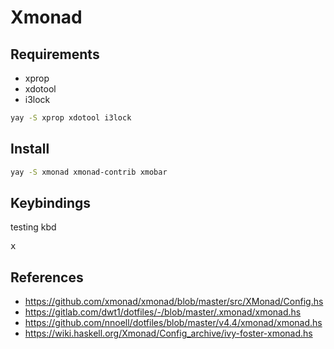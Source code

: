 # Xmonad

## Requirements

- xprop
- xdotool
- i3lock

```sh
yay -S xprop xdotool i3lock
```

## Install

```sh
yay -S xmonad xmonad-contrib xmobar
```

## Keybindings

testing kbd

<kbd>x</kbd>


## References

- https://github.com/xmonad/xmonad/blob/master/src/XMonad/Config.hs
- https://gitlab.com/dwt1/dotfiles/-/blob/master/.xmonad/xmonad.hs
- https://github.com/nnoell/dotfiles/blob/master/v4.4/xmonad/xmonad.hs
- https://wiki.haskell.org/Xmonad/Config_archive/ivy-foster-xmonad.hs
